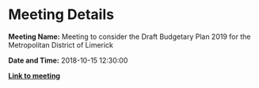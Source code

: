 # Meeting Details

**Meeting Name:** Meeting to consider the Draft Budgetary Plan 2019 for the Metropolitan District of Limerick

**Date and Time:** 2018-10-15 12:30:00

**<a href="https://www.limerick.ie/council/whats-on/meeting-consider-draft-budgetary-plan-2019-metropolitan-district-limerick" target="_blank">Link to meeting</a>**
